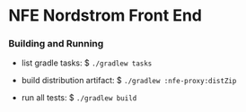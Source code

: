 # NFE Nordstrom Front End

### Building and Running

* list gradle tasks: $
`./gradlew tasks`

* build distribution artifact: $
`./gradlew :nfe-proxy:distZip`

* run all tests: $
`./gradlew build`

